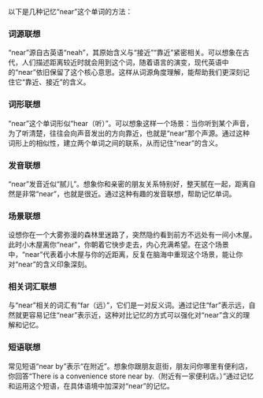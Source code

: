 以下是几种记忆“near”这个单词的方法：

### 词源联想
“near”源自古英语“neah”，其原始含义与“接近”“靠近”紧密相关。可以想象在古代，人们描述距离较近时就会用到这个词，随着语言的演变，现代英语中的“near”依旧保留了这个核心意思。这样从词源角度理解，能帮助我们更深刻记住它“靠近、接近”的含义。

### 词形联想
“near”这个单词形似“hear（听）”。可以想象这样一个场景：当你听到某个声音，为了听清楚，往往会向声音发出的方向靠近，也就是“near”那个声源。通过这种词形上的相似性，建立两个单词之间的联系，从而记住“near”的含义。

### 发音联想
“near”发音近似“腻儿”。想象你和亲密的朋友关系特别好，整天腻在一起，距离自然是非常“near”，也就是很近。通过这种有趣的发音联想，帮助记忆单词。

### 场景联想
设想你在一个大雾弥漫的森林里迷路了，突然隐约看到前方不远处有一间小木屋。此时小木屋离你“near”，你朝着它快步走去，内心充满希望。在这个场景中，“near”代表着小木屋与你的近距离，反复在脑海中重现这个场景，能让你对“near”的含义印象深刻。

### 相关词汇联想
与“near”相关的词汇有“far（远）”，它们是一对反义词。通过记住“far”表示远，自然就更容易记住“near”表示近，这种对比记忆的方式可以强化对“near”含义的理解和记忆。

### 短语联想
常见短语“near by”表示“在附近”。想象你跟朋友逛街，朋友问你哪里有便利店，你回答“There is a convenience store near by.（附近有一家便利店。）”通过记忆和运用这个短语，在具体语境中加深对“near”的记忆。 